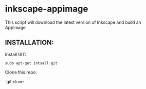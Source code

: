 # inkscape-appimage
This script will download the latest version of Inkscape and build an AppImage

## INSTALLATION:

Install GIT:

`sudo apt-get intsall git`

Clone this repo:

`git clone 
